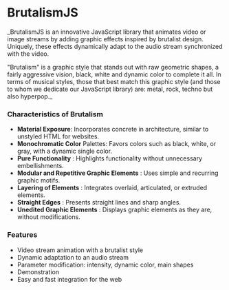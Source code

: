 # BrutalismJS

_BrutalismJS is an innovative JavaScript library that animates video or image streams by adding graphic effects inspired by brutalist design. Uniquely, these effects dynamically adapt to the audio stream synchronized with the video.

"Brutalism" is a graphic style that stands out with raw geometric shapes, a fairly aggressive vision, black, white and dynamic color to complete it all. In terms of musical styles, those that best match this graphic style (and those to whom we dedicate our JavaScript library) are: metal, rock, techno but also hyperpop._

### Characteristics of Brutalism

- **Material Exposure**: Incorporates concrete in architecture, similar to unstyled HTML for websites.
- **Monochromatic Color** Palettes: Favors colors such as black, white, or gray, with a dynamic single color.
- **Pure Functionality** : Highlights functionality without unnecessary embellishments.
- **Modular and Repetitive Graphic Elements** : Uses simple and recurring graphic motifs.
- **Layering of Elements** : Integrates overlaid, articulated, or extruded elements.
- **Straight Edges** : Presents straight lines and sharp angles.
- **Unedited Graphic Elements** : Displays graphic elements as they are, without modifications.

### Features

- Video stream animation with a brutalist style
- Dynamic adaptation to an audio stream
- Parameter modification: intensity, dynamic color, main shapes
- Demonstration
- Easy and fast integration for the web
